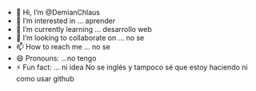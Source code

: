 - 👋 Hi, I’m @DemianChlaus
- 👀 I’m interested in ... aprender
- 🌱 I’m currently learning ... desarrollo web
- 💞️ I’m looking to collaborate on ... no se
- 📫 How to reach me ... no se
- 😄 Pronouns: ...no tengo
- ⚡ Fun fact: ... ni idea
No se inglés y tampoco sé que estoy haciendo ni como usar github
<!---
DemianChlaus/DemianChlaus is a ✨ special ✨ repository because its `README.md` (this file) appears on your GitHub profile.
You can click the Preview link to take a look at your changes.
--->
